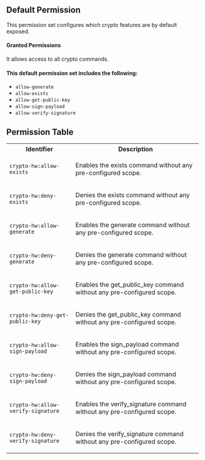 ## Default Permission

This permission set configures which
crypto features are by default exposed.

#### Granted Permissions

It allows access to all crypto commands.


#### This default permission set includes the following:

- `allow-generate`
- `allow-exists`
- `allow-get-public-key`
- `allow-sign-payload`
- `allow-verify-signature`

## Permission Table

<table>
<tr>
<th>Identifier</th>
<th>Description</th>
</tr>


<tr>
<td>

`crypto-hw:allow-exists`

</td>
<td>

Enables the exists command without any pre-configured scope.

</td>
</tr>

<tr>
<td>

`crypto-hw:deny-exists`

</td>
<td>

Denies the exists command without any pre-configured scope.

</td>
</tr>

<tr>
<td>

`crypto-hw:allow-generate`

</td>
<td>

Enables the generate command without any pre-configured scope.

</td>
</tr>

<tr>
<td>

`crypto-hw:deny-generate`

</td>
<td>

Denies the generate command without any pre-configured scope.

</td>
</tr>

<tr>
<td>

`crypto-hw:allow-get-public-key`

</td>
<td>

Enables the get_public_key command without any pre-configured scope.

</td>
</tr>

<tr>
<td>

`crypto-hw:deny-get-public-key`

</td>
<td>

Denies the get_public_key command without any pre-configured scope.

</td>
</tr>

<tr>
<td>

`crypto-hw:allow-sign-payload`

</td>
<td>

Enables the sign_payload command without any pre-configured scope.

</td>
</tr>

<tr>
<td>

`crypto-hw:deny-sign-payload`

</td>
<td>

Denies the sign_payload command without any pre-configured scope.

</td>
</tr>

<tr>
<td>

`crypto-hw:allow-verify-signature`

</td>
<td>

Enables the verify_signature command without any pre-configured scope.

</td>
</tr>

<tr>
<td>

`crypto-hw:deny-verify-signature`

</td>
<td>

Denies the verify_signature command without any pre-configured scope.

</td>
</tr>
</table>

